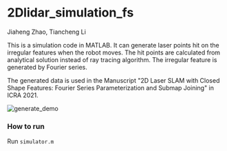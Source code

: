 # 2Dlidar_simulation_fs

Jiaheng Zhao, Tiancheng Li



This is a simulation code in MATLAB. It can generate laser points hit on the irregular features when the robot moves. The hit points are calculated from analytical solution instead of ray tracing algorithm. The irregular feature is generated by Fourier series.  



The generated data is used in the Manuscript "2D Laser SLAM with Closed Shape Features: Fourier Series Parameterization and Submap Joining" in ICRA 2021.

![generate_demo](generate_demo.gif)

### How to run

Run `simulator.m`





